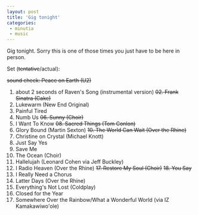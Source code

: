 ```yaml
---
layout: post
title: 'Gig tonight'
categories:
 - minutia
 - music
---
```


Gig tonight. Sorry this is one of those times you just have to be here in person.

Set (~~tentative~~/actual):

~~sound check: Peace on Earth (U2)~~
01. about 2 seconds of Raven's Song (instrumental version)
~~02. Frank Sinatra (Cake)~~
03. Lukewarm (New End Original)
04. Painful Tired
05. Numb Us
~~06. Sunny (Choir)~~
07. I Want To Know
~~08. Sacred Things (Tom Conlon)~~
09. Glory Bound (Martin Sexton)
~~10. The World Can Wait (Over the Rhine)~~
11. Christine on Crystal (Michael Knott)
12. Just Say Yes
13. Save Me
14. The Ocean (Choir)
15. Hallelujah (Leonard Cohen via Jeff Buckley)
16. I Radio Heaven (Over the Rhine)
~~17. Restore My Soul (Choir)~~
~~18. You Say~~
19. I Really Need a Chorus
20. Latter Days (Over the Rhine)
22. Everything's Not Lost (Coldplay)
21. Closed for the Year
22. Somewhere Over the Rainbow/What a Wonderful World (via IZ Kamakawiwo'ole)
